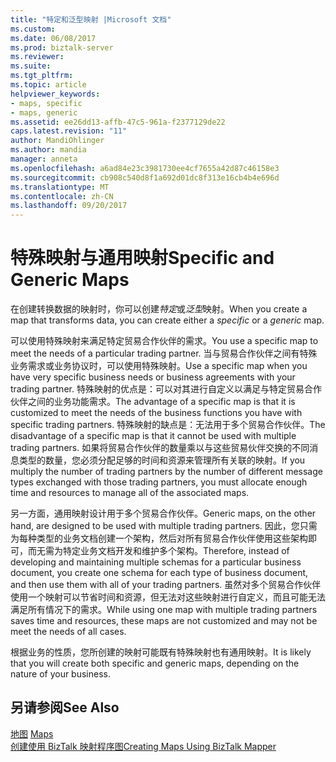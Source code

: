 ```yaml
---
title: "特定和泛型映射 |Microsoft 文档"
ms.custom: 
ms.date: 06/08/2017
ms.prod: biztalk-server
ms.reviewer: 
ms.suite: 
ms.tgt_pltfrm: 
ms.topic: article
helpviewer_keywords:
- maps, specific
- maps, generic
ms.assetid: ee26dd13-affb-47c5-961a-f2377129de22
caps.latest.revision: "11"
author: MandiOhlinger
ms.author: mandia
manager: anneta
ms.openlocfilehash: a6ad84e23c3981730ee4cf7655a42d87c46158e3
ms.sourcegitcommit: cb908c540d8f1a692d01dc8f313e16cb4b4e696d
ms.translationtype: MT
ms.contentlocale: zh-CN
ms.lasthandoff: 09/20/2017
---
```

# <a name="specific-and-generic-maps"></a><span data-ttu-id="8c3f5-102">特殊映射与通用映射</span><span class="sxs-lookup"><span data-stu-id="8c3f5-102">Specific and Generic Maps</span></span>
<span data-ttu-id="8c3f5-103">在创建转换数据的映射时，你可以创建*特定*或*泛型*映射。</span><span class="sxs-lookup"><span data-stu-id="8c3f5-103">When you create a map that transforms data, you can create either a *specific* or a *generic* map.</span></span>  
  
 <span data-ttu-id="8c3f5-104">可以使用特殊映射来满足特定贸易合作伙伴的需求。</span><span class="sxs-lookup"><span data-stu-id="8c3f5-104">You use a specific map to meet the needs of a particular trading partner.</span></span> <span data-ttu-id="8c3f5-105">当与贸易合作伙伴之间有特殊业务需求或业务协议时，可以使用特殊映射。</span><span class="sxs-lookup"><span data-stu-id="8c3f5-105">Use a specific map when you have very specific business needs or business agreements with your trading partner.</span></span> <span data-ttu-id="8c3f5-106">特殊映射的优点是：可以对其进行自定义以满足与特定贸易合作伙伴之间的业务功能需求。</span><span class="sxs-lookup"><span data-stu-id="8c3f5-106">The advantage of a specific map is that it is customized to meet the needs of the business functions you have with specific trading partners.</span></span> <span data-ttu-id="8c3f5-107">特殊映射的缺点是：无法用于多个贸易合作伙伴。</span><span class="sxs-lookup"><span data-stu-id="8c3f5-107">The disadvantage of a specific map is that it cannot be used with multiple trading partners.</span></span> <span data-ttu-id="8c3f5-108">如果将贸易合作伙伴的数量乘以与这些贸易伙伴交换的不同消息类型的数量，您必须分配足够的时间和资源来管理所有关联的映射。</span><span class="sxs-lookup"><span data-stu-id="8c3f5-108">If you multiply the number of trading partners by the number of different message types exchanged with those trading partners, you must allocate enough time and resources to manage all of the associated maps.</span></span>  
  
 <span data-ttu-id="8c3f5-109">另一方面，通用映射设计用于多个贸易合作伙伴。</span><span class="sxs-lookup"><span data-stu-id="8c3f5-109">Generic maps, on the other hand, are designed to be used with multiple trading partners.</span></span> <span data-ttu-id="8c3f5-110">因此，您只需为每种类型的业务文档创建一个架构，然后对所有贸易合作伙伴使用这些架构即可，而无需为特定业务文档开发和维护多个架构。</span><span class="sxs-lookup"><span data-stu-id="8c3f5-110">Therefore, instead of developing and maintaining multiple schemas for a particular business document, you create one schema for each type of business document, and then use them with all of your trading partners.</span></span> <span data-ttu-id="8c3f5-111">虽然对多个贸易合作伙伴使用一个映射可以节省时间和资源，但无法对这些映射进行自定义，而且可能无法满足所有情况下的需求。</span><span class="sxs-lookup"><span data-stu-id="8c3f5-111">While using one map with multiple trading partners saves time and resources, these maps are not customized and may not be meet the needs of all cases.</span></span>  
  
 <span data-ttu-id="8c3f5-112">根据业务的性质，您所创建的映射可能既有特殊映射也有通用映射。</span><span class="sxs-lookup"><span data-stu-id="8c3f5-112">It is likely that you will create both specific and generic maps, depending on the nature of your business.</span></span>  
  
## <a name="see-also"></a><span data-ttu-id="8c3f5-113">另请参阅</span><span class="sxs-lookup"><span data-stu-id="8c3f5-113">See Also</span></span>  
 <span data-ttu-id="8c3f5-114">[地图](../core/maps.md) </span><span class="sxs-lookup"><span data-stu-id="8c3f5-114">[Maps](../core/maps.md) </span></span>  
 [<span data-ttu-id="8c3f5-115">创建使用 BizTalk 映射程序图</span><span class="sxs-lookup"><span data-stu-id="8c3f5-115">Creating Maps Using BizTalk Mapper</span></span>](../core/creating-maps-using-biztalk-mapper.md)